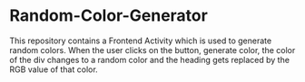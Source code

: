 # Random-Color-Generator
This repository contains a Frontend Activity which is used to generate random colors. When the user clicks on the button, generate color, the color of the div changes to a random color and the heading gets replaced by the RGB value of that color.
